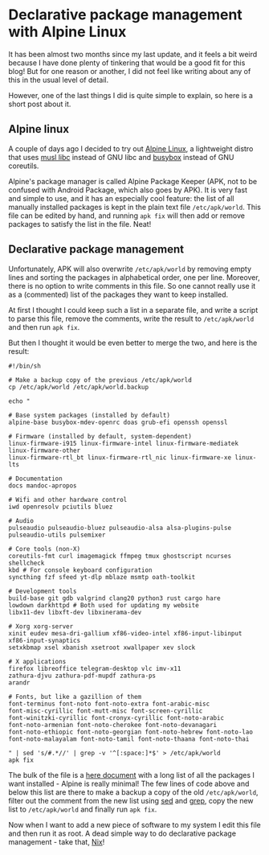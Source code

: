 # Declarative package management with Alpine Linux

It has been almost two months since my last update, and it feels a
bit weird because I have done plenty of tinkering that would be a
good fit for this blog! But for one reason or another, I did not
feel like writing about any of this in the usual level of detail.

However, one of the last things I did is quite simple to explain, so here
is a short post about it.

## Alpine linux

A couple of days ago I decided to try out
[Alpine Linux](https://www.alpinelinux.org), a lightweight distro that
uses [musl libc](https://www.musl-libc.org/) instead of GNU libc and
[busybox](https://busybox.net) instead of GNU coreutils.

Alpine's package manager is called Alpine Package Keeper (APK, not to
be confused with Android Package, which also goes by APK). It is very
fast and simple to use, and it has an especially cool feature: the
list of all manually installed packages is kept in the plain text file
`/etc/apk/world`.  This file can be edited by hand, and running `apk fix`
will then add or remove packages to satisfy the list in the file. Neat!

## Declarative package management

Unfortunately, APK will also overwrite `/etc/apk/world` by removing
empty lines and sorting the packages in alphabetical order, one per
line. Moreover, there is no option to write comments in this file.
So one cannot really use it as a (commented) list of the packages they
want to keep installed.

At first I thought I could keep such a list in a separate file, and write
a script to parse this file, remove the comments, write the result to
`/etc/apk/world` and then run `apk fix`.

But then I thought it would be even better to merge the two, and here
is the result:

```
#!/bin/sh

# Make a backup copy of the previous /etc/apk/world
cp /etc/apk/world /etc/apk/world.backup

echo "

# Base system packages (installed by default)
alpine-base busybox-mdev-openrc doas grub-efi openssh openssl

# Firmware (installed by default, system-dependent)
linux-firmware-i915 linux-firmware-intel linux-firmware-mediatek linux-firmware-other
linux-firmware-rtl_bt linux-firmware-rtl_nic linux-firmware-xe linux-lts

# Documentation
docs mandoc-apropos

# Wifi and other hardware control
iwd openresolv pciutils bluez

# Audio
pulseaudio pulseaudio-bluez pulseaudio-alsa alsa-plugins-pulse pulseaudio-utils pulsemixer

# Core tools (non-X)
coreutils-fmt curl imagemagick ffmpeg tmux ghostscript ncurses shellcheck
kbd # For console keyboard configuration
syncthing fzf sfeed yt-dlp mblaze msmtp oath-toolkit

# Development tools
build-base git gdb valgrind clang20 python3 rust cargo hare
lowdown darkhttpd # Both used for updating my website
libx11-dev libxft-dev libxinerama-dev

# Xorg xorg-server
xinit eudev mesa-dri-gallium xf86-video-intel xf86-input-libinput xf86-input-synaptics
setxkbmap xsel xbanish xsetroot xwallpaper xev slock

# X applications
firefox libreoffice telegram-desktop vlc imv-x11
zathura-djvu zathura-pdf-mupdf zathura-ps
arandr

# Fonts, but like a gazillion of them
font-terminus font-noto font-noto-extra font-arabic-misc
font-misc-cyrillic font-mutt-misc font-screen-cyrillic
font-winitzki-cyrillic font-cronyx-cyrillic font-noto-arabic
font-noto-armenian font-noto-cherokee font-noto-devanagari
font-noto-ethiopic font-noto-georgian font-noto-hebrew font-noto-lao
font-noto-malayalam font-noto-tamil font-noto-thaana font-noto-thai

" | sed 's/#.*//' | grep -v '^[:space:]*$' > /etc/apk/world
apk fix
```

The bulk of the file is a
[here document](https://en.wikipedia.org/wiki/Here_document) with a long
list of all the packages I want installed - Alpine is really minimal! The
few lines of code above and below this list are there to make a backup a
copy of the old `/etc/apk/world`, filter out the comment from the new list
using [sed](../2023-12-03-sed) and [grep](../2023-08-20-grep),
copy the new list to `/etc/apk/world` and finally run `apk fix`.

Now when I want to add a new piece of software to my system
I edit this file and then run it as root.  A dead simple
way to do declarative package management - take that,
[Nix](https://en.wikipedia.org/wiki/Nix_(package_manager))!
